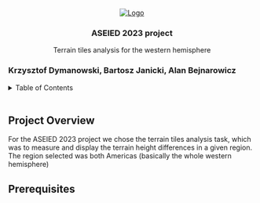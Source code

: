<br />
<div align="center">
  <a href="https://github.com/KrzysiekDD/ASEIED-2023">
    <img src="images/covid_logo.png" alt="Logo">
  </a>

<h3 align="center">ASEIED 2023 project</h3>

  <p align="center">
    Terrain tiles analysis for the western hemisphere
    <br />


  </p>
</div>

### Krzysztof Dymanowski, Bartosz Janicki, Alan Bejnarowicz

<!-- TABLE OF CONTENTS -->
<details>
  <summary>Table of Contents</summary>
  <ol>
    <li>
      <a href="#project-overview">Project Overview</a>
    </li>
    <li>
      <a href="#getting-started">Getting Started</a>
      <ul>
        <li><a href="#prerequisites">Prerequisites</a></li>
        <li><a href="#installation">Installation</a></li>
      </ul>
    </li>
    <li><a href="#usage">Usage</a></li>
  </ol>
</details>

<br/>

## Project Overview

For the ASEIED 2023 project we chose the terrain tiles analysis task, which was to measure and display the terrain height differences in a given region. The region selected was both Americas (basically the whole western hemisphere)

## Prerequisites